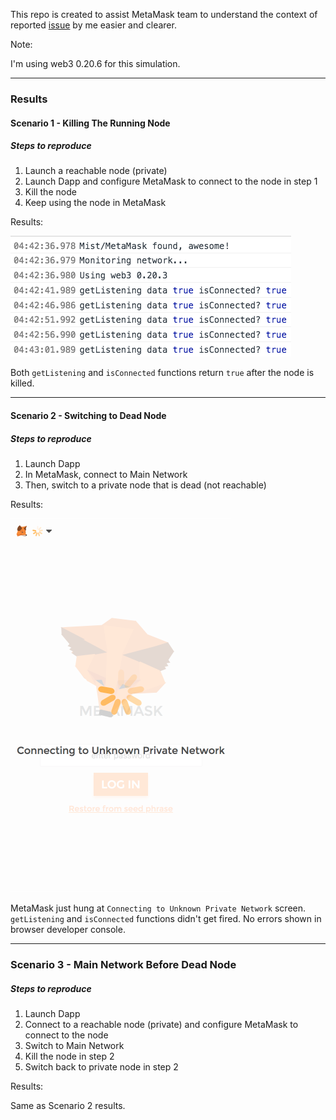 This repo is created to assist MetaMask team to understand the context of reported [issue](https://github.com/MetaMask/metamask-extension/issues/4181) by me easier and clearer.

Note:

I'm using web3 0.20.6 for this simulation.

---

### Results

#### Scenario 1 - Killing The Running Node

##### Steps to reproduce

1. Launch a reachable node (private)
2. Launch Dapp and configure MetaMask to connect to the node in step 1
3. Kill the node
4. Keep using the node in MetaMask

Results:

![](docs/images/scenario-1.png)

Both `getListening` and `isConnected` functions return `true` after the node is killed.

---

#### Scenario 2 - Switching to Dead Node

##### Steps to reproduce

1. Launch Dapp
2. In MetaMask, connect to Main Network
3. Then, switch to a private node that is dead (not reachable)

Results:

![](docs/images/hung.png)

MetaMask just hung at `Connecting to Unknown Private Network` screen. `getListening` and `isConnected` functions didn't get fired. No errors shown in browser developer console.

---

### Scenario 3 - Main Network Before Dead Node

##### Steps to reproduce

1. Launch Dapp
2. Connect to a reachable node (private) and configure MetaMask to connect to the node
3. Switch to Main Network
4. Kill the node in step 2
5. Switch back to private node in step 2

Results:

Same as Scenario 2 results.
